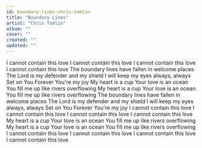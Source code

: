 ```yaml
---
id: boundary-lines-chris-tomlin
title: "Boundary Lines"
artist: "Chris Tomlin"
album: ""
cover: ""
created: ""
updated: ""
---
```


I cannot contain this love
I cannot contain this love
I cannot contain this love
I cannot contain this love
The boundary lines have fallen in welcome places
The Lord is my defender and my shield
I will keep my eyes always, always
Set on You
Forever You're my joy
My heart is a cup
Your love is an ocean
You fill me up like rivers overflowing
My heart is a cup
Your love is an ocean
You fill me up like rivers overflowing
The boundary lines have fallen in welcome places
The Lord is my defender and my shield
I will keep my eyes always, always
Set on You
Forever You're my joy
I cannot contain this love
I cannot contain this love
I cannot contain this love
I cannot contain this love
My heart is a cup
Your love is an ocean
You fill me up like rivers overflowing
My heart is a cup
Your love is an ocean
You fill me up like rivers overflowing
I cannot contain this love
I cannot contain this love
I cannot contain this love
I cannot contain this love